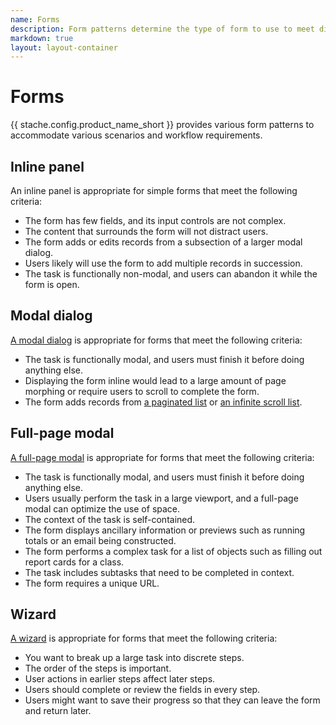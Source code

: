 ```yaml
---
name: Forms
description: Form patterns determine the type of form to use to meet different workflow requirements.
markdown: true
layout: layout-container
---
```


# Forms

{{ stache.config.product_name_short }} provides various form patterns to accommodate various scenarios and workflow requirements.  

## Inline panel
An inline panel is appropriate for simple forms that meet the following criteria:
* The form has few fields, and its input controls are not complex.
* The content that surrounds the form will not distract users.
* The form adds or edits records from a subsection of a larger modal dialog.
* Users likely will use the form to add multiple records in succession.
* The task is functionally non-modal, and users can abandon it while the form is open.

## Modal dialog
[A modal dialog](../../components/modal) is appropriate for forms that meet the following criteria:
* The task is functionally modal, and users must finish it before doing anything else.
* Displaying the form inline would lead to a large amount of page morphing or require users to scroll to complete the form.
* The form adds records from [a paginated list](../../components/pagination) or [an infinite scroll list](../../components/infinitescroll).

## Full-page modal
[A full-page modal](../../components/modal) is appropriate for forms that meet the following criteria:
* The task is functionally modal, and users must finish it before doing anything else.
* Users usually perform the task in a large viewport, and a full-page modal can optimize the use of space.
* The context of the task is self-contained.
* The form displays ancillary information or previews such as running totals or an email being constructed.
* The form performs a complex task for a list of objects such as filling out report cards for a class.
* The task includes subtasks that need to be completed in context.
* The form requires a unique URL.  

## Wizard
[A wizard](../../components/wizard) is appropriate for forms that meet the following criteria:
* You want to break up a large task into discrete steps.
* The order of the steps is important.
* User actions in earlier steps affect later steps.
* Users should complete or review the fields in every step.
* Users might want to save their progress so that they can leave the form and return later.